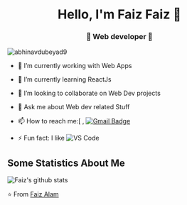 <h1 align="center"> Hello, I'm Faiz Faiz 👋 </h1>
<h3 align="center">🚀 Web developer 🚀</h3>

<p align="left"> <img src="https://komarev.com/ghpvc/?username=abhinavdubeyad9" alt="abhinavdubeyad9" /> </p>

- 🔭 I’m currently working with Web Apps
- 🌱 I’m currently learning ReactJs
- 👯 I’m looking to collaborate on Web Dev projects
- 💬 Ask me about Web dev related Stuff
- 📫 How to reach me:[
, [![Gmail Badge](https://img.shields.io/badge/-Gmail-c14438?style=flat-square&logo=Gmail&logoColor=white&link=mailto:mohdfaizalam53@gmail.com)](mailto:dubey.mohdfaizalam53@gmail.com)

- ⚡ Fun fact: I like ![VS Code](http://img.shields.io/badge/-VS%20Code-007ACC?style=flat-square&logo=visual-studio-code&logoColor=ffffff)

## Some Statistics About Me
![Faiz's github stats](https://github-readme-stats.vercel.app/api?username=FaizAlam&&show_icons=true&title_color=ffffff&icon_color=bb2acf&text_color=daf7dc&bg_color=151515)<br>

⭐️ From [Faiz Alam](https://github.com/FaizAlam)
